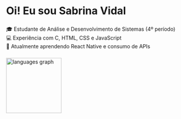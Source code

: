 <h1 align="left">Oi! Eu sou Sabrina Vidal</h1>

###

<p align="left">🎓 Estudante de Análise e Desenvolvimento de Sistemas (4º período)  <br>💻 Experiência com C, HTML, CSS e JavaScript  <br>🚀 Atualmente aprendendo React Native e consumo de APIs</p>

###

<div align="left">
  <img src="https://github-readme-stats.vercel.app/api/top-langs?username=binnahv&locale=en&hide_title=false&layout=compact&card_width=320&langs_count=5&theme=github_dark&hide_border=false&order=2" height="150" alt="languages graph"  />
</div>

###
